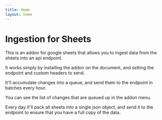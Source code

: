 ```yaml
---
title: Home
layout: home
---
```

# Ingestion for Sheets

This is an addon for google sheets that allows you to ingest data from the sheets into an api endpoint.

It works simply by installing the addon on the document, and setting the endpoint and custom headers to send.

It'll accumulate changes into a queue, and send them to the endpoint in batches every hour.

You can see the list of changes that are queued up in the addon menu.

Every day it'll pack all sheets into a single json object, and send it to the endpoint to ensure that you have a full copy of the data.